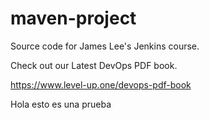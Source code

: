 # maven-project
Source code for James Lee's Jenkins course.

Check out our Latest DevOps PDF book.

https://www.level-up.one/devops-pdf-book

Hola esto es una prueba